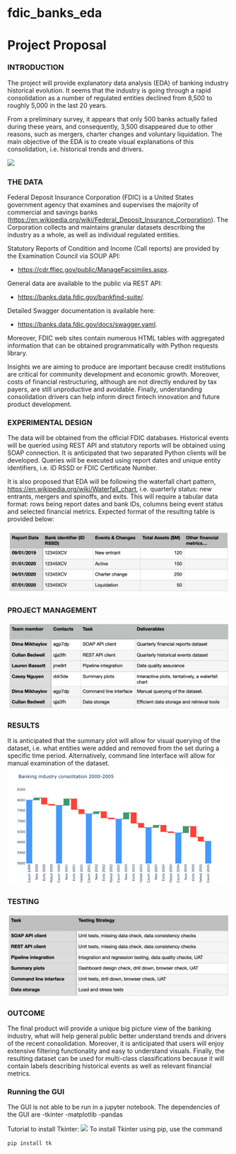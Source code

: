 
# fdic_banks_eda

# Project Proposal

### INTRODUCTION
The project will provide explanatory data analysis (EDA) of banking industry historical evolution. It seems that the industry is going through a rapid consolidation as a number of regulated entities declined from 8,500 to roughly 5,000 in the last 20 years. 

From a preliminary survey, it appears that only 500 banks actually failed during these years, and consequently, 3,500 disappeared due to other reasons, such as mergers, charter changes and voluntary liquidation. The main objective of the EDA is to create visual explanations of this consolidation, i.e. historical trends and drivers. 

![](https://github.com/allaccountstaken/fdic_banks_eda/blob/main/results/Screen%20Shot%202021-10-21%20at%204.01.44%20PM.png)

### THE DATA
Federal Deposit Insurance Corporation (FDIC) is a United States government agency that examines and supervises the majority of commercial and savings banks (https://en.wikipedia.org/wiki/Federal_Deposit_Insurance_Corporation). The Corporation collects and maintains granular datasets describing the industry as a whole, as well as individual regulated entities. 

Statutory Reports of Condition and Income (Call reports) are provided by the Examination Council via SOUP API: 
- https://cdr.ffiec.gov/public/ManageFacsimiles.aspx. 

General data are available to the public via REST API: 
- https://banks.data.fdic.gov/bankfind-suite/. 

Detailed Swagger documentation is available here: 
- https://banks.data.fdic.gov/docs/swagger.yaml. 
 
Moreover, FDIC web sites contain numerous HTML tables with aggregated information that can be obtained programmatically with Python requests library.

Insights we are aiming to produce are important because credit institutions are critical for community development and economic growth. Moreover, costs of financial restructuring, although are not directly endured by tax payers, are still unproductive and avoidable. Finally, understanding consolidation drivers can help inform direct fintech innovation and future  product development. 

### EXPERIMENTAL DESIGN
The data will be obtained from the official FDIC databases. Historical events will be queried using REST API and statutory reports will be obtained using SOAP connection. It is anticipated that two separated Python clients will be developed. Queries will be executed using report dates and unique entity identifiers, i.e. ID RSSD or FDIC Certificate Number.

It is also proposed that EDA will be following the waterfall chart pattern, https://en.wikipedia.org/wiki/Waterfall_chart, i.e. quarterly status: new entrants, mergers and spinoffs, and exits. This will require a tabular data format: rows being report dates and bank IDs, columns being event status and selected financial metrics. Expected format of the resulting table is provided below:

![](https://github.com/allaccountstaken/fdic_banks_eda/blob/main/results/Screen%20Shot%202021-11-21%20at%208.46.59%20PM.png)

### PROJECT MANAGEMENT
![](https://github.com/allaccountstaken/fdic_banks_eda/blob/main/results/Screen%20Shot%202021-11-21%20at%208.47.24%20PM.png) 

### RESULTS
It is anticipated that the summary plot will allow for visual querying of the dataset, i.e. what entities were added and removed from the set during a specific time period. Alternatively, command line interface will allow for manual examination of the dataset. 
![](https://github.com/allaccountstaken/fdic_banks_eda/blob/main/results/waterfall_example.png)

### TESTING
![](https://github.com/allaccountstaken/fdic_banks_eda/blob/main/results/Screen%20Shot%202021-11-21%20at%208.48.00%20PM.png)

### OUTCOME
The final product will provide a unique big picture view of the banking industry, what will help general public better understand trends and drivers of the recent consolidation. Moreover, it is anticipated that users will enjoy extensive filtering functionality and easy to understand visuals. Finally, the resulting dataset can be used for multi-class classifications because it will contain labels describing historical events as well as relevant financial metrics. 


### Running the GUI
The GUI is not able to be run in a jupyter notebook. The dependencies of the GUI are
-tkinter
-matplotlib
-pandas

Tutorial to install Tkinter: ![](https://www.tutorialspoint.com/how-to-install-tkinter-in-python)
To install Tkinter using pip, use the command 

```pip install tk```
